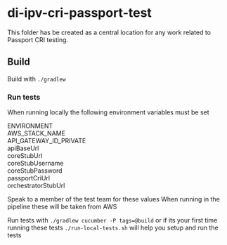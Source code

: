 # di-ipv-cri-passport-test

This folder has be created as a central location for any work related to Passport CRI testing.

## Build

Build with `./gradlew`

### Run tests
When running locally the following environment variables must be set


ENVIRONMENT \
AWS_STACK_NAME \
API_GATEWAY_ID_PRIVATE \
apiBaseUrl \
coreStubUrl \
coreStubUsername \
coreStubPassword \
passportCriUrl  \
orchestratorStubUrl


Speak to a member of the test team for these values
When running in the pipeline these will be taken from AWS

Run tests with `./gradlew cucumber -P tags=@build`
or if its your first time running these tests `./run-local-tests.sh` will help you setup
and run the tests
